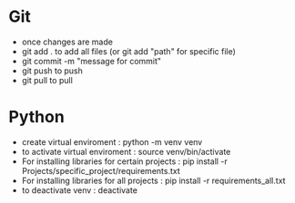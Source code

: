 # Git
- once changes are made
- git add . to add all files (or git add "path" for specific file)
- git commit -m "message for commit"
- git push to push
- git pull to pull

# Python

- create virtual enviroment : python -m venv venv
- to activate virtual enviroment : source venv/bin/activate
- For installing libraries for certain projects : pip install -r Projects/specific_project/requirements.txt
- For installing libraries for all projects : pip install -r requirements_all.txt
- to deactivate venv : deactivate
